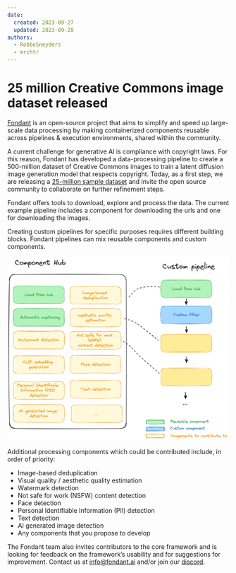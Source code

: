 ```yaml
---
date:
  created: 2023-09-27
  updated: 2023-09-28
authors:
  - RobbeSneyders
  - mrchtr
---
```


# 25 million Creative Commons image dataset released

[Fondant](https://fondant.ai) is an open-source project that aims to simplify and speed up
large-scale data processing by making containerized components reusable across pipelines &
execution environments, shared within the community.

A current challenge for generative AI is compliance with copyright laws. For this reason,
Fondant has developed a data-processing pipeline to create a 500-million dataset of Creative
Commons images to train a latent diffusion image generation model that respects copyright. Today,
as a first step, we are releasing
a [25-million sample dataset](https://huggingface.co/datasets/fondant-ai/fondant-cc-25m) and invite
the open source
community to collaborate on further refinement steps.

<!-- more -->

Fondant offers tools to download, explore and process the data. The current example pipeline
includes a component for downloading the urls and one for downloading the images.

Creating custom pipelines for specific purposes requires different building blocks. Fondant
pipelines can mix reusable components and custom components.

![sample_pipeline](https://github.com/ml6team/fondant/blob/main/docs/art/announcements/sample_pipeline_cc25.png?raw=true)

Additional processing components which could be
contributed include, in order of priority:

* Image-based deduplication
* Visual quality / aesthetic quality estimation
* Watermark detection
* Not safe for work (NSFW) content detection
* Face detection
* Personal Identifiable Information (PII) detection
* Text detection
* AI generated image detection
* Any components that you propose to develop

The Fondant team also invites contributors to the core framework and is looking for feedback on
the framework’s usability and for suggestions for improvement. Contact us at
[info@fondant.ai](mailto:info@fondant.ai) and/or join our [discord](https://discord.gg/HnTdWhydGp).
